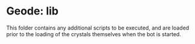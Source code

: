 # Geode: lib

This folder contains any additional scripts to be executed, and are loaded prior to the 
loading of the crystals themselves when the bot is started.
